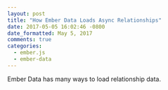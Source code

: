 ```yaml
---
layout: post
title: "How Ember Data Loads Async Relationships"
date: 2017-05-05 16:02:46 -0800
date_formatted: May 5, 2017
comments: true
categories:
  - ember.js
  - ember-data
---
```


<!-- TODO: ember version badge -->

Ember Data has many ways to load relationship data.

<!--More-->
